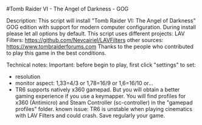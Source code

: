 #Tomb Raider VI - The Angel of Darkness - GOG

Description:
This script will install "Tomb Raider VI: The Angel of Darkness" GOG edition with support for modern computer configuration.
During install please let all options by default.
This script uses different projects:
LAV Filters: https://github.com/Nevcairiel/LAVFilters
other sources: https://www.tombraiderforums.com
Thanks to the people who contributed to play this game in the best conditions.

Technical notes:
Important: before begin to play, first click "settings" to set:
- resolution
- monitor aspect: 1,33=4/3 or 1,78=16/9 or 1,6=16/10 or...
- TR6 supports natively x360 gamepad. But you will obtain a better gaming experience if you use a keymapper. You will find profiles for x360 (Antimicro) and Steam Controller (sc-controller) in the "gamepad profiles" folder.
known issue: TR6 is unstable when playing cinematics with LAV Filters and could crash. Save regularly your game.
